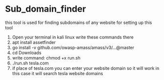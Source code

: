 # Sub_domain_finder
this tool is used for finding subdomains of any website
for setting up this tool 
1. Open your terminal in kali linux write these commands there
2.  apt install assetfinder
4. go install -v github.com/owasp-amass/amass/v3/...@master
5. cd Downloads
6. write command: chmod +x run.sh
7. ./run.sh  tesla.com 
8. if place of tesla.com you can enter your website domain so it will work in this case it will search tesla website domains
